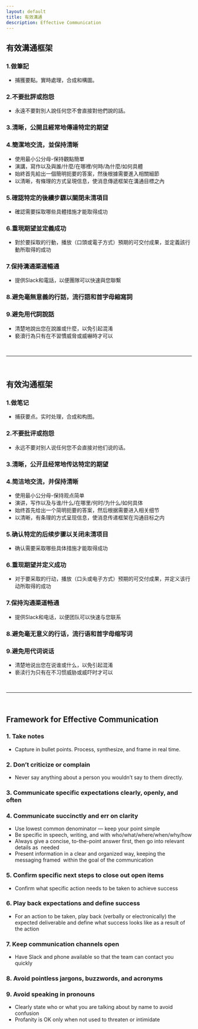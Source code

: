 ```yaml
---
layout: default
title: 有效溝通
description: Effective Communication
---
```


<a name="zh-tw"></a>

## 有效溝通框架

### 1.做筆記
* 捕獲要點。實時處理，合成和構圖。

### 2.不要批評或抱怨
* 永遠不要對別人說任何您不會直接對他們說的話。

### 3.清晰，公開且經常地傳達特定的期望

### 4.簡潔地交流，並保持清晰
* 使用最小公分母-保持觀點簡單
* 演講，寫作以及與誰/什麼/在哪裡/何時/為什麼/如何具體
* 始終首先給出一個簡明扼要的答案，然後根據需要進入相關細節
* 以清晰，有條理的方式呈現信息，使消息傳遞框架在溝通目標之內

### 5.確認特定的後續步驟以關閉未清項目
* 確認需要採取哪些具體措施才能取得成功

### 6.重現期望並定義成功
* 對於要採取的行動，播放（口頭或電子方式）預期的可交付成果，並定義該行動所取得的成功

### 7.保持溝通渠道暢通
* 提供Slack和電話，以便團隊可以快速與您聯繫

### 8.避免毫無意義的行話，流行語和首字母縮寫詞

### 9.避免用代詞說話
* 清楚地說出您在說誰或什麼，以免引起混淆
* 褻瀆行為只有在不習慣威脅或威嚇時才可以

<br>

---

<br>

<a name="zh-cn"></a>

## 有效沟通框架

### 1.做笔记
* 捕获要点。实时处理，合成和构图。

### 2.不要批评或抱怨
* 永远不要对别人说任何您不会直接对他们说的话。

### 3.清晰，公开且经常地传达特定的期望

### 4.简洁地交流，并保持清晰
* 使用最小公分母-保持观点简单
* 演讲，写作以及与谁/什么/在哪里/何时/为什么/如何具体
* 始终首先给出一个简明扼要的答案，然后根据需要进入相关细节
* 以清晰，有条理的方式呈现信息，使消息传递框架在沟通目标之内

### 5.确认特定的后续步骤以关闭未清项目
* 确认需要采取哪些具体措施才能取得成功

### 6.重现期望并定义成功
* 对于要采取的行动，播放（口头或电子方式）预期的可交付成果，并定义该行动所取得的成功

### 7.保持沟通渠道畅通
* 提供Slack和电话，以便团队可以快速与您联系

### 8.避免毫无意义的行话，流行语和首字母缩写词

### 9.避免用代词说话
* 清楚地说出您在说谁或什么，以免引起混淆
* 亵渎行为只有在不习惯威胁或威吓时才可以

<br>

---

<br>

<a name="en"></a>

## Framework for Effective Communication

### 1. Take notes
* Capture in bullet points. Process, synthesize, and frame in real time.

### 2. Don’t criticize or complain
* Never say anything about a person you wouldn’t say to them directly.

### 3. Communicate specific expectations clearly, openly, and often

### 4. Communicate succinctly and err on clarity
* Use lowest common denominator — keep your point simple
* Be specific in speech, writing, and with who/what/where/when/why/how
* Always give a concise, to-the-point answer first, then go into relevant details as  needed 
* Present information in a clear and organized way, keeping the messaging framed  within the goal of the communication

### 5. Confirm specific next steps to close out open items
* Confirm what specific action needs to be taken to achieve success

### 6. Play back expectations and define success
* For an action to be taken, play back (verbally or electronically) the expected deliverable and define what success looks like as a result of the action

### 7. Keep communication channels open
* Have Slack and phone available so that the team can contact you quickly

### 8. Avoid pointless jargons, buzzwords, and acronyms

### 9. Avoid speaking in pronouns
* Clearly state who or what you are talking about by name to avoid confusion
* Profanity is OK only when not used to threaten or intimidate
